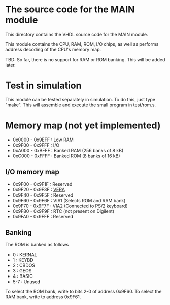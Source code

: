 # The source code for the MAIN module #

This directory contains the VHDL source code for the MAIN module.

This module contains the CPU, RAM, ROM, I/O chips, as well as
performs address decoding of the CPU's memory map.

TBD: So far, there is no support for RAM or ROM banking. This will
be added later.

# Test in simulation
This module can be tested separately in simulation. To do this, just type
"make". This will assemble and execute the small program in test/rom.s.

# Memory map (not yet implemented)
* 0x0000 - 0x9EFF : Low RAM
* 0x9F00 - 0x9FFF : I/O
* 0xA000 - 0xBFFF : Banked RAM (256 banks of 8 kB)
* 0xC000 - 0xFFFF : Banked ROM (8 banks of 16 kB)

## I/O memory map
* 0x9F00 - 0x9F1F : Reserved
* 0x9F20 - 0x9F3F : [VERA](../vera/README.md)
* 0x9F40 - 0x9F5F : Reserved
* 0x9F60 - 0x9F6F : VIA1 (Selects ROM and RAM bank)
* 0x9F70 - 0x9F7F : VIA2 (Connected to PS/2 keyboard)
* 0x9F80 - 0x9F9F : RTC (not present on Digilent)
* 0x9FA0 - 0x9FFF : Reserved

## Banking
The ROM is banked as follows
* 0 : KERNAL
* 1 : KEYBD
* 2 : CBDOS
* 3 : GEOS
* 4 : BASIC
* 5-7 : Unused

To select the ROM bank, write to bits 2-0 of address 0x9F60.
To select the RAM bank, write to address 0x9F61.


